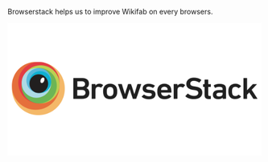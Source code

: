 Browserstack helps us to improve Wikifab on every browsers.

[![browserstack logo](/docs/browserstack-logo-600x315.png)](https://www.browserstack.com)

